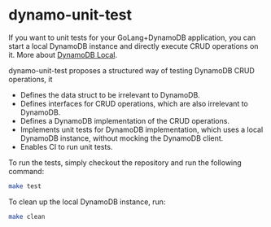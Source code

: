 # dynamo-unit-test

If you want to unit tests for your GoLang+DynamoDB application,
you can start a local DynamoDB instance and directly execute CRUD operations on it.
More about [DynamoDB Local](https://docs.aws.amazon.com/amazondynamodb/latest/developerguide/DynamoDBLocal.html).

dynamo-unit-test proposes a structured way of testing DynamoDB CRUD operations, it

* Defines the data struct to be irrelevant to DynamoDB.
* Defines interfaces for CRUD operations, which are also irrelevant to DynamoDB.
* Defines a DynamoDB implementation of the CRUD operations.
* Implements unit tests for DynamoDB implementation, which uses a local DynamoDB instance, without mocking 
  the DynamoDB client.
* Enables CI to run unit tests.

To run the tests, simply checkout the repository and run the following command:

```bash
make test
```

To clean up the local DynamoDB instance, run:

```bash
make clean
```